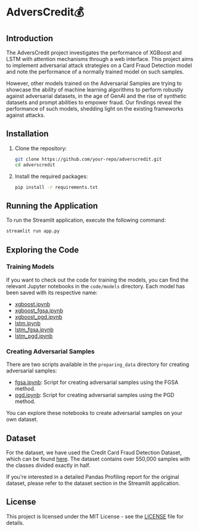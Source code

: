 # AdversCredit💰

## Introduction
The AdversCredit project investigates the performance of XGBoost and LSTM with attention mechanisms through a web interface. This project aims to implement adversarial attack strategies on a Card Fraud Detection model and note the performance of a normally trained model on such samples. 

However, other models trained on the Adversarial Samples are trying to showcase the ability of machine learning algorithms to perform robustly against adversarial datasets, in the age of GenAI and the rise of synthetic datasets and prompt abilities to empower fraud. Our findings reveal the performance of such models, shedding light on the existing frameworks against attacks.

## Installation

1. Clone the repository:
    ```bash
    git clone https://github.com/your-repo/adverscredit.git
    cd adverscredit
    ```

2. Install the required packages:
    ```bash
    pip install -r requirements.txt
    ```

## Running the Application

To run the Streamlit application, execute the following command:
```bash
streamlit run app.py
```

## Exploring the Code

### Training Models

If you want to check out the code for training the models, you can find the relevant Jupyter notebooks in the `code/models` directory. Each model has been saved with its respective name:

- [xgboost.ipynb](code/models/xgboost.ipynb)
- [xgboost_fgsa.ipynb](code/models/xgboost_fgsa.ipynb)
- [xgboost_pgd.ipynb](code/models/xgboost_pgd.ipynb)
- [lstm.ipynb](code/models/lstm.ipynb)
- [lstm_fgsa.ipynb](code/models/lstm_fgsa.ipynb)
- [lstm_pgd.ipynb](code/models/lstm_pgd.ipynb)

### Creating Adversarial Samples

There are two scripts available in the `preparing_data` directory for creating adversarial samples:

- [fgsa.ipynb](preparing_data/fgsa.ipynb): Script for creating adversarial samples using the FGSA method.
- [pgd.ipynb](preparing_data/pgd.ipynb): Script for creating adversarial samples using the PGD method.

You can explore these notebooks to create adversarial samples on your own dataset.

## Dataset

For the dataset, we have used the Credit Card Fraud Detection Dataset, which can be found [here](https://www.kaggle.com/datasets/nelgiriyewithana/credit-card-fraud-detection-dataset-2023). The dataset contains over 550,000 samples with the classes divided exactly in half.

If you're interested in a detailed Pandas Profiling report for the original dataset, please refer to the dataset section in the Streamlit application.

## License

This project is licensed under the MIT License - see the [LICENSE](LICENSE) file for details.